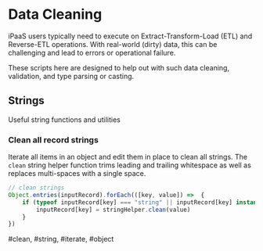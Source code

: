 # Data Cleaning

iPaaS users typically need to execute on  Extract-Transform-Load (ETL) and Reverse-ETL operations. With real-world (dirty) data, this can be challenging and lead to errors or operational failure.

These scripts here are designed to help out with such data cleaning, validation, and type parsing or casting.

## Strings

Useful string functions and utilities

### Clean all record strings

Iterate all items in an object and edit them in place to clean all strings. The `clean` string helper function trims leading and trailing whitespace as well as replaces multi-spaces with a single space.

```javascript
// clean strings
Object.entries(inputRecord).forEach(([key, value]) =>  {
    if (typeof inputRecord[key] === "string" || inputRecord[key] instanceof String) {
        inputRecord[key] = stringHelper.clean(value)
    }
})
```

#clean, #string, #iterate, #object
